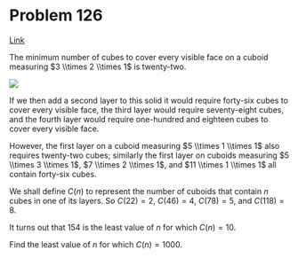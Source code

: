 # Problem 126

[Link](https://projecteuler.net/problem=126)

The minimum number of cubes to cover every visible face on a cuboid measuring $3 \\times 2 \\times 1$ is twenty-two.

![](resources/images/0126.png?1678992052)  

If we then add a second layer to this solid it would require forty-six cubes to cover every visible face, the third layer would require seventy-eight cubes, and the fourth layer would require one-hundred and eighteen cubes to cover every visible face.

However, the first layer on a cuboid measuring $5 \\times 1 \\times 1$ also requires twenty-two cubes; similarly the first layer on cuboids measuring $5 \\times 3 \\times 1$, $7 \\times 2 \\times 1$, and $11 \\times 1 \\times 1$ all contain forty-six cubes.

We shall define $C(n)$ to represent the number of cuboids that contain $n$ cubes in one of its layers. So $C(22) = 2$, $C(46) = 4$, $C(78) = 5$, and $C(118) = 8$.

It turns out that $154$ is the least value of $n$ for which $C(n) = 10$.

Find the least value of $n$ for which $C(n) = 1000$.

